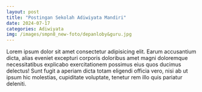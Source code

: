 ```yaml
---
layout: post
title: "Postingan Sekolah Adiwiyata Mandiri"
date: 2024-07-17
categories: Adiwiyata
img: /images/smpn8_new-foto/depanloby&guru.jpg
---
```


Lorem ipsum dolor sit amet consectetur adipisicing elit. Earum accusantium dicta, alias eveniet excepturi corporis doloribus 
amet magni doloremque necessitatibus explicabo exercitationem possimus eius quos ducimus delectus! Sunt fugit a aperiam dicta 
totam eligendi officia vero, nisi ab ut ipsum hic molestias, cupiditate voluptate, tenetur rem illo quis pariatur deleniti.
